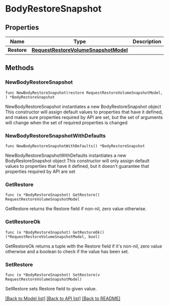 # BodyRestoreSnapshot

## Properties

Name | Type | Description | Notes
------------ | ------------- | ------------- | -------------
**Restore** | [**RequestRestoreVolumeSnapshotModel**](RequestRestoreVolumeSnapshotModel.md) |  | 

## Methods

### NewBodyRestoreSnapshot

`func NewBodyRestoreSnapshot(restore RequestRestoreVolumeSnapshotModel, ) *BodyRestoreSnapshot`

NewBodyRestoreSnapshot instantiates a new BodyRestoreSnapshot object
This constructor will assign default values to properties that have it defined,
and makes sure properties required by API are set, but the set of arguments
will change when the set of required properties is changed

### NewBodyRestoreSnapshotWithDefaults

`func NewBodyRestoreSnapshotWithDefaults() *BodyRestoreSnapshot`

NewBodyRestoreSnapshotWithDefaults instantiates a new BodyRestoreSnapshot object
This constructor will only assign default values to properties that have it defined,
but it doesn't guarantee that properties required by API are set

### GetRestore

`func (o *BodyRestoreSnapshot) GetRestore() RequestRestoreVolumeSnapshotModel`

GetRestore returns the Restore field if non-nil, zero value otherwise.

### GetRestoreOk

`func (o *BodyRestoreSnapshot) GetRestoreOk() (*RequestRestoreVolumeSnapshotModel, bool)`

GetRestoreOk returns a tuple with the Restore field if it's non-nil, zero value otherwise
and a boolean to check if the value has been set.

### SetRestore

`func (o *BodyRestoreSnapshot) SetRestore(v RequestRestoreVolumeSnapshotModel)`

SetRestore sets Restore field to given value.



[[Back to Model list]](../README.md#documentation-for-models) [[Back to API list]](../README.md#documentation-for-api-endpoints) [[Back to README]](../README.md)


